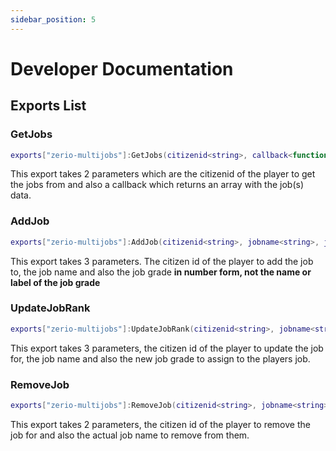 ```yaml
---
sidebar_position: 5
---
```


# Developer Documentation

## Exports List

### GetJobs

```lua
exports["zerio-multijobs"]:GetJobs(citizenid<string>, callback<function>)
```

This export takes 2 parameters which are the citizenid of the player to get the jobs from and also a callback which returns an array with the job(s) data.

### AddJob

```lua
exports["zerio-multijobs"]:AddJob(citizenid<string>, jobname<string>, jobgrade<int>)
```

This export takes 3 parameters. The citizen id of the player to add the job to, the job name and also the job grade **in number form, not the name or label of the job grade**

### UpdateJobRank

```lua
exports["zerio-multijobs"]:UpdateJobRank(citizenid<string>, jobname<string>, newjobgrade<int>)
```

This export takes 3 parameters, the citizen id of the player to update the job for, the job name and also the new job grade to assign to the players job.

### RemoveJob

```lua
exports["zerio-multijobs"]:RemoveJob(citizenid<string>, jobname<string>)
```

This export takes 2 parameters, the citizen id of the player to remove the job for and also the actual job name to remove from them.
